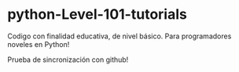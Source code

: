 # python-Level-101-tutorials
Codigo con finalidad educativa, de nivel básico. 
Para programadores noveles en Python!

Prueba de sincronización con github!


